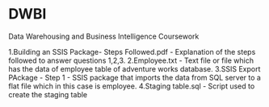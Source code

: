 # DWBI
Data Warehousing and Business Intelligence Coursework

1.Building an SSIS Package- Steps Followed.pdf - Explanation of the steps followed to answer questions 1,2,3. 
2.Employee.txt - Text file or file which has the data of employee table of adventure works database. 
3.SSIS Export PAckage - Step 1 - SSIS package that imports the data from SQL server to a flat file which in this case is employee. 
4.Staging table.sql - Script used to create the staging table
